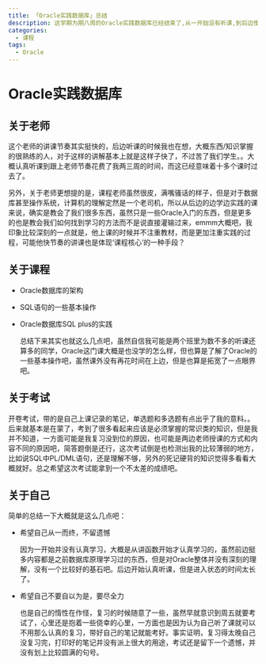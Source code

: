 ```yaml
---
title: 「Oracle实践数据库」总结
description: 这学期为期八周的Oracle实践数据库已经结束了,从一开始没有听课,到后边慢慢地跟上老师的节奏,也是渐入佳境。4/20刚考完试,想起自己博客已经很久没更了，所以也是就此记录一下Oracle这门课的总结，同时会把Oracle的笔记也传上来。
categories:
  - 课程
tags:
  - Oracle
---
```

# Oracle实践数据库

## 关于老师

  这个老师的讲课节奏其实挺快的，后边听课的时候我也在想，大概东西/知识掌握的很熟练的人，对于这样的讲解基本上就是这样子快了，不过苦了我们学生。。大概认真听课到跟上老师节奏花费了我两三周的时间，而这已经意味着十多个课时过去了。

  另外，关于老师更想提的是，课程老师虽然很皮，满嘴骚话的样子，但是对于数据库甚至操作系统，计算机的理解定然是一个老司机，所以从后边的边学边实践的课来说，确实是教会了我们很多东西，虽然只是一些Oracle入门的东西，但是更多的也是教会我们如何找到学习的方法而不是说直接灌输过来，emmm大概吧，我印象比较深刻的一点就是，他上课的时候并不注重教材，而是更加注重实践的过程，可能他快节奏的讲课也是体现‘课程核心’的一种手段？

## 关于课程

- Oracle数据库的架构
- SQL语句的一些基本操作
- Oracle数据库SQL plus的实践

  总结下来其实也就这么几点吧，虽然自信我可能是两个班里为数不多的听课还算多的同学，Oracle这门课大概是也没学的怎么样，但也算是了解了Oracle的一些基本操作吧，虽然课外没有再花时间在上边，但是也算是拓宽了一点眼界吧。

## 关于考试

  开卷考试，带的是自己上课记录的笔记，单选题和多选题有点出乎了我的意料。。后来就基本是在蒙了，考到了很多看起来应该是必须掌握的常识类的知识，但是我并不知道，一方面可能是我复习没到位的原因，也可能是两边老师授课的方式和内容不同的原因吧，简答题倒是还行，这次考试倒是也检测出我的比较薄弱的地方，比如说SQL中PL/DML语句，还是理解不够，另外的死记硬背的知识觉得多看看大概就好。总之希望这次考试能拿到一个不太差的成绩吧。

## 关于自己

  简单的总结一下大概就是这么几点吧：

- 希望自己从一而终，不留遗憾

  因为一开始并没有认真学习，大概是从讲函数开始才认真学习的，虽然前边挺多内容都是之前数据库原理学习过的东西，但是对Oracle整体并没有深刻的理解，没有一个比较好的基石吧。后边开始认真听课，但是进入状态的时间太长了。

- 希望自己不要自以为是，要尽全力

  也是自己的惰性在作怪，复习的时候随意了一些，虽然早就意识到周五就要考试了，心里还是抱着一些侥幸的心里，一方面也是因为认为自己听了课就可以不用那么认真的复习，带好自己的笔记就能考好。事实证明，复习得太晚自己没复习完，打印好的笔记并没有派上很大的用途，考试还是留下一个遗憾，并没有划上比较圆满的句号。




